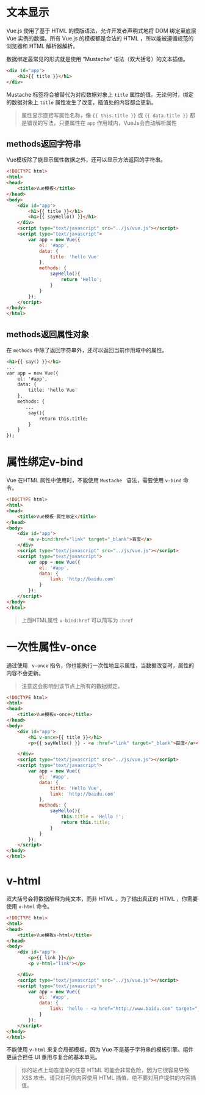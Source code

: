 # 文本显示
Vue.js 使用了基于 HTML 的模版语法，允许开发者声明式地将 DOM 绑定至底层 Vue 实例的数据。所有 Vue.js 的模板都是合法的 HTML ，所以能被遵循规范的浏览器和 HTML 解析器解析。

数据绑定最常见的形式就是使用 “Mustache” 语法（双大括号）的文本插值。

```html
<div id="app">
    <h1>{{ title }}</h1>
</div>
```

Mustache 标签将会被替代为对应数据对象上 `title` 属性的值。无论何时，绑定的数据对象上 `title` 属性发生了改变，插值处的内容都会更新。

> 属性显示直接写属性名称，像 `{{ this.title }}` 或 `{{ data.title }}` 都是错误的写法，只要属性在 `app` 作用域内，VueJs会自动解析属性

## methods返回字符串
Vue模板除了能显示属性数据之外，还可以显示方法返回的字符串。

```html
<!DOCTYPE html>
<html>
<head>
	<title>Vue模板</title>
</head>
<body>
	<div id="app">
		<h1>{{ title }}</h1>
		<h1>{{ sayHello() }}</h1>
	</div>
 	<script type="text/javascript" src="../js/vue.js"></script>
 	<script type="text/javascript">
 		var app = new Vue({
 			el: '#app',
 			data: {
 				title: 'hello Vue'
 			},
			methods: {
 			    sayHello(){
 			        return 'Hello';
				}
			}
 		});
 	</script>
</body>
</html>
```
## methods返回属性对象
在 `methods` 中除了返回字符串外，还可以返回当前作用域中的属性。

```html
<h1>{{ say() }}</h1>
...
var app = new Vue({
    el: '#app',
    data: {
        title: 'hello Vue'
    },
    methods: {
       ...
        say(){
            return this.title;
        }
    }
});
```

# 属性绑定v-bind
Vue 在HTML 属性中使用时，不能使用 `Mustache ` 语法，需要使用 `v-bind` 命令。

```html
<!DOCTYPE html>
<html>
<head>
	<title>Vue模板-属性绑定</title>
</head>
<body>
	<div id="app">
		<a v-bind:href="link" target="_blank">百度</a>
	</div>
 	<script type="text/javascript" src="../js/vue.js"></script>
 	<script type="text/javascript">
 		var app = new Vue({
 			el: '#app',
 			data: {
 				link: 'http://baidu.com'
 			}
 		});
 	</script>
</body>
</html>
```
> 上面HTML属性 `v-bind:href` 可以简写为 `:href`

# 一次性属性v-once
通过使用 ` v-once` 指令，你也能执行一次性地显示属性，当数据改变时，属性的内容不会更新。
> 注意这会影响到该节点上所有的数据绑定。

```html
<!DOCTYPE html>
<html>
<head>
	<title>Vue模板v-once</title>
</head>
<body>
	<div id="app">
		<h1 v-once>{{ title }}</h1>
		<p>{{ sayHello() }} - <a :href="link" target="_blank">百度</a></p>

	</div>
 	<script type="text/javascript" src="../js/vue.js"></script>
 	<script type="text/javascript">
 		var app = new Vue({
 			el: '#app',
 			data: {
 			    title: 'Hello Vue',
 				link: 'http://baidu.com'
 			},
			methods: {
                sayHello(){
                    this.title = 'Hello !';
                    return this.title;
				}
			}
 		});
 	</script>
</body>
</html>
```

# v-html
双大括号会将数据解释为纯文本，而非 HTML 。为了输出真正的 HTML ，你需要使用 `v-html` 命令。

```html
<!DOCTYPE html>
<html>
<head>
	<title>Vue模板v-html</title>
</head>
<body>
	<div id="app">
		<p>{{ link }}</p>
		<p v-html="link"></p>

	</div>
 	<script type="text/javascript" src="../js/vue.js"></script>
 	<script type="text/javascript">
 		var app = new Vue({
 			el: '#app',
 			data: {
 				link: 'hello - <a href="http://www.baidu.com" target="_blank">百度</a>'
 			}
 		});
 	</script>
</body>
</html>
```

不能使用 `v-html` 来复合局部模板，因为 Vue 不是基于字符串的模板引擎。组件更适合担任 UI 重用与复合的基本单元。

> 你的站点上动态渲染的任意 HTML 可能会非常危险，因为它很容易导致 XSS 攻击。请只对可信内容使用 HTML 插值，绝不要对用户提供的内容插值。